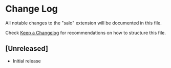 # Change Log

All notable changes to the "salo" extension will be documented in this file.

Check [Keep a Changelog](http://keepachangelog.com/) for recommendations on how to structure this file.

## [Unreleased]

- Initial release
